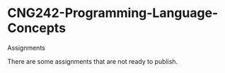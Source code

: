 # CNG242-Programming-Language-Concepts
Assignments

There are some assignments that are not ready to publish.
